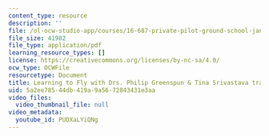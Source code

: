 ```yaml
---
content_type: resource
description: ''
file: /ol-ocw-studio-app/courses/16-687-private-pilot-ground-school-january-iap-2019/PUOXaLYiQNg_transcript.pdf
file_size: 41982
file_type: application/pdf
learning_resource_types: []
license: https://creativecommons.org/licenses/by-nc-sa/4.0/
ocw_type: OCWFile
resourcetype: Document
title: Learning to Fly with Drs. Philip Greenspun & Tina Srivastava transcript
uid: 5a2ee785-44db-419a-9a56-72843431e3aa
video_files:
  video_thumbnail_file: null
video_metadata:
  youtube_id: PUOXaLYiQNg
---
```

